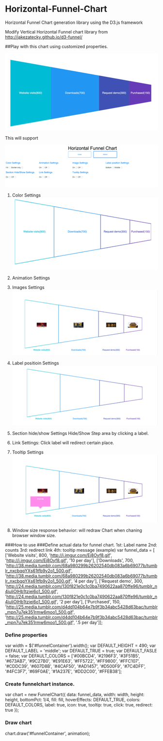 # Horizontal-Funnel-Chart

Horizontal Funnel Chart generation library using the D3.js framework

Modify Vertical Horizontal Funnel chart library from http://jakezatecky.github.io/d3-funnel/

##Play with this chart using customized properties.

![alt text](https://github.com/inlove13/Horizontal-Funnel-Chart/blob/master/screenshot/horizontal_default.png "Horizontal Funnel Chart example")

This will support 

![alt text](https://github.com/inlove13/Horizontal-Funnel-Chart/blob/master/screenshot/horizontal_option.png "Customization Properties ")

1. Color Settings
  ![alt text](https://github.com/inlove13/Horizontal-Funnel-Chart/blob/master/screenshot/horizontal_borderonly.png "Border only")

2. Animation Settings

3. Images Settings
  ![alt text](https://github.com/inlove13/Horizontal-Funnel-Chart/blob/master/screenshot/horizontal_image.png "Insert Images(even gif)")

4. Label positioin Settings
  ![alt text](https://github.com/inlove13/Horizontal-Funnel-Chart/blob/master/screenshot/horizontal_label_bottom.png "Label bottom")

5. Section hide/show Settings
   Hide/Show Step area by clicking a label.

6. Link Settings:
   Click label will redirect certain place.

7. Tooltip Settings
  ![alt text](https://github.com/inlove13/Horizontal-Funnel-Chart/blob/master/screenshot/horizontal_tooltip.png "Tooltip")

8. Window size response behavior:
  will redraw Chart when chaning browser window size.

###How to use
###Define actual data for funnel chart.
1st: Label name
2nd: counts
3rd: redirect link
4th: tooltip message
(example)
var funnel_data = [
      ['Website visits', 800, 'http://i.imgur.com/Ej8Oyf8.gif', 'http://i.imgur.com/Ej8Oyf8.gif', '10 per day'],
      ['Downloads', 700, 'http://38.media.tumblr.com/68a980299b26202540db083a6b69077b/tumblr_nxcbqqYXs61tfb9v2o1_500.gif', 'http://38.media.tumblr.com/68a980299b26202540db083a6b69077b/tumblr_nxcbqqYXs61tfb9v2o1_500.gif', '4 per day'],
      ['Request demo', 300, 'http://24.media.tumblr.com/130f821e0c1c0ba7490622aa870ffe96/tumblr_n4iuliOlHb1tziei6o1_500.gif', 'http://24.media.tumblr.com/130f821e0c1c0ba7490622aa870ffe96/tumblr_n4iuliOlHb1tziei6o1_500.gif', '2 per day'],
      ['Purchased', 150, 'http://25.media.tumblr.com/d4dd104b64e7b9f3b34abc5428d63bac/tumblr_mpn7u7ek351rmw6moo1_500.gif', 'http://25.media.tumblr.com/d4dd104b64e7b9f3b34abc5428d63bac/tumblr_mpn7u7ek351rmw6moo1_500.gif', '.5 per day']];
### Define properties
var width = $('#funnelContainer').width();
var DEFAULT_HEIGHT = 490;
var DEFAULT_LABEL = 'middle';
var DEFAULT_TRUE = true;
var DEFAULT_FASLE = false;
var DEFAULT_COLORS = ['#00BCD4', '#2196F3', '#3F51B5', '#673AB7', '#9C27B0', '#E91E63', '#FF5722', '#FF9800', '#FFC107', '#CDDC39',
        '#607D8B', '#4CAF50', '#AD1457', '#D500F9', '#7C4DFF', '#4FC3F7', '#69F0AE', '#1A237E', '#DD2C00', '#FFEB38'];
### Create funnelchart instance.
var chart = new FunnelChart({
      data: funnel_data,
      width: width,
      height: height,
      bottomPct: 1/4,
      fill: fill,
      hoverEffects: DEFAULT_TRUE,
      colors: DEFAULT_COLORS,
      label: true,
      icon: true,
      tooltip: true,
      click: true,
      redirect: true
    });
### Draw chart
chart.draw('#funnelContainer', animation);
